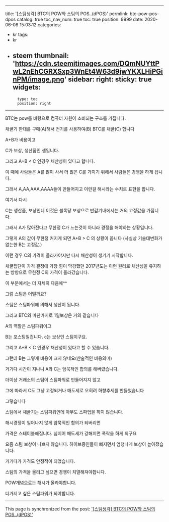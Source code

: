 
---
title: '[스팀생각] BTC의 POW와 스팀의 POS..(dPOS)'
permlink: btc-pow-pos-dpos
catalog: true
toc_nav_num: true
toc: true
position: 9999
date: 2020-06-08 15:03:12
categories:
- kr
tags:
- kr
- steem
thumbnail: 'https://cdn.steemitimages.com/DQmNUYttPwL2nEhCGRXSxp3WnEt4W63d9jwYKXLHiPGinPM/image.png'
sidebar:
    right:
        sticky: true
widgets:
    -
        type: toc
        position: right
---


BTC는 pow를 바탕으로 컴퓨터 자원이 소비되는 구조를 가집니다.

채굴기 한대를 구매(A)해서 전기를 사용하여(B) BTC를 채굴(C) 합니다

A+B가 비용이고

C가 보상, 생산품인 셈입니다.

그리고 A+B < C 인경우 채산성이 있다고 합니다.

이 때에 사람들은 A를 많이 사서 더 많은 C를 가지기 위해서 사람들은 경쟁을 하게 됩니다.

그래서 A,AA,AAA,AAAA들이 만들어지고 이런걸 해시라는 수치로 표현을 합니다.

여기서 다시

C는 생산품, 보상인데 이것은 블록당 보상으로 반감기내에서는 거의 고정값을 가집니다. 

그래서 A가 많아진다고 무한정 C가 느는것이 아니라 경쟁을 해야하는 상황입니다.

그렇게 A의 값이 무한정 커지게 되면 A+B > C 의 상황이 옵니다 (사실상 기술대변화가 없는한 B는 고정값.)

이런 경우 C의 가격이 올라가야지만 다시 채산성이 생기기 시작합니다.

채굴집단이 가격 결정에 가장 힘이 막강했던 2017년도는 이런 원리로 채산성을 유지하는 방향으로 무한정 C의 가격이 올라갔습니다.

이 부분에서는 더 자세히 다음에^^

그럼 스팀은 어떨까요?

스팀은 스팀파워에 의해서 생산이 됩니다.

그리고 BTC와 마찬가지로 1일보상은 거의 같습니다

A의 역할은 스팀파워이고

B는 포스팅일겁니다. c는 보상인 스팀이구요.

그리고 A+B < C 인경우 채산성이 있다고 할 수 있습니다.

그런데 B는 그렇게 비용이 크지 않네요(산술적인 비용의미)

거기다 시간이 지나니 A와 C는 암묵적인 합의를 해버렸습니다.

더이상 거래소의 스팀이 스팀파워로 만들어지지 않고

그에 따라서 C도 그냥 고정되거나 매도세로 오히려 하향추세를 만들었습니다

그렇습니다

스팀에서 채굴기는 스팀파워인데 아무도 스파업을 하지 않습니다.

해시경쟁이 일어나지 않게 암묵적인 합의가 되버리면

가격은 스테이블해집니다. 심지어 매도세가 강해지면 폭락을 하게 되구요



요즘 스팀 보상이 나쁘지 않습니다. 하이브증인들이 빠지면서 엄청나게 보상이 높아졌습니다.

거기다가 가격도 안정적이 되었습니다.



스팀의 가격을 올리고 싶으면 경쟁이 치열해져야합니다.

POW개념으로는 해시가 올라야합니다.

더가지고 싶은 스팀파워가 되야합니다.

- - -

This page is synchronized from the post: ['[스팀생각] BTC의 POW와 스팀의 POS..(dPOS)'](https://steemit.com/@virus707/btc-pow-pos-dpos)
